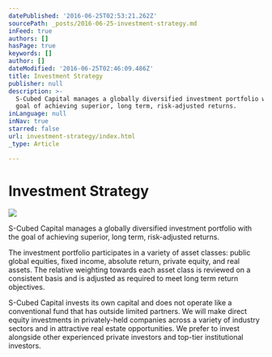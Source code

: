 ```yaml
---
datePublished: '2016-06-25T02:53:21.262Z'
sourcePath: _posts/2016-06-25-investment-strategy.md
inFeed: true
authors: []
hasPage: true
keywords: []
author: []
dateModified: '2016-06-25T02:46:09.486Z'
title: Investment Strategy
publisher: null
description: >-
  S-Cubed Capital manages a globally diversified investment portfolio with the
  goal of achieving superior, long term, risk-adjusted returns.
inLanguage: null
inNav: true
starred: false
url: investment-strategy/index.html
_type: Article

---
```

# Investment Strategy
![](https://imgflo.herokuapp.com/graph/vahj1ThiexotieMo/54c0cb0d483033a83e86f0ef37324b04/croprotate.jpg?cropheight=2994&cropwidth=4523&degrees=0&input=https%3A%2F%2Fthe-grid-user-content.s3-us-west-2.amazonaws.com%2F95544cf6-4db1-4d57-bb01-72bff4a8f727.jpg&x=0&y=0)

S-Cubed Capital manages a globally diversified investment portfolio with the goal of achieving superior, long term, risk-adjusted returns.

The investment portfolio participates in a variety of asset classes: public global equities, fixed income, absolute return, private equity, and real assets. The relative weighting towards each asset class is reviewed on a consistent basis and is adjusted as required to meet long term return objectives.

S-Cubed Capital invests its own capital and does not operate like a conventional fund that has outside limited partners. We will make direct equity investments in privately-held companies across a variety of industry sectors and in attractive real estate opportunities. We prefer to invest alongside other experienced private investors and top-tier institutional investors.